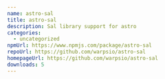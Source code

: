 ```yaml
---
name: astro-sal
title: astro-sal
description: Sal library support for astro
categories:
  - uncategorized
npmUrl: https://www.npmjs.com/package/astro-sal
repoUrl: https://github.com/warpsio/astro-sal
homepageUrl: https://github.com/warpsio/astro-sal
downloads: 5
---
```


